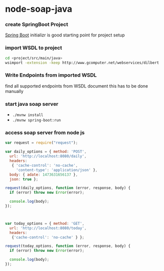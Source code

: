 # node-soap-java

### create SpringBoot Project 
[Spring Boot](https://start.spring.io/) initializr is good starting point for project setup

### import WSDL to project 
```bash
cd <project/src/main/java>
wsimport -extension -keep http://www.gcomputer.net/webservices/dilbert.asmx?WSDL
```

### Write Endpoints from imported WSDL
find all supported endpoints from WSDL document
this has to be done manually

### start java soap server
* `./mvnw install`
* `./mvnw spring-boot:run`

### access soap server from node js

```javascript
var request = require("request");

var daily_options = { method: 'POST',
  url: 'http://localhost:8080/daily',
  headers: 
   { 'cache-control': 'no-cache',
     'content-type': 'application/json' },
  body: { adate: 1473631656137 },
  json: true };

request(daily_options, function (error, response, body) {
  if (error) throw new Error(error);

  console.log(body);
});



var today_options = { method: 'GET',
  url: 'http://localhost:8080/today',
  headers: 
   {'cache-control': 'no-cache' } };

request(today_options, function (error, response, body) {
  if (error) throw new Error(error);

  console.log(body);
});
```

